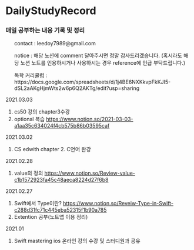 # DailyStudyRecord
<h3>매일 공부하는 내용 기록 및 정리</h3>
<ul>contact : leedoy7989@gmail.com</ul>
<ul>notice : 해당 노션에 comment 달아주시면 정말 감사드리겠습니다. (혹시라도 해당 노션 노트를 인용하시거나 사용하시는 경우 reference에 언급 부탁드립니다.) </ul>
<ul>독학 커리큘럼 : https://docs.google.com/spreadsheets/d/1j4BE6NXKkvpFkKJI5-dSL2aAKgHjmWts2w6p6Q2AKTg/edit?usp=sharing</ul>

2021.03.03
1. cs50 강의 chapter3수강
2. optional 복습
https://www.notion.so/2021-03-03-a1aa35c634024f4cb575b86b03595caf

2021.03.02
1. CS edwith chapter 2. C언어 완강

2021.02.28
1. value의 정의 https://www.notion.so/Review-value-c1b1572923fa45c48aeca8224d27f6b8

2021.02.27
1. Swift에서 Type이란? https://www.notion.so/Reveiw-Type-in-Swift-c288d31fc71c445eba52315f1b90a785
2. Extention 공부(노트앱 이용 정리)

2021.01
1. Swift mastering ios 온라인 강의 수강 및 스터디원과 공유 



